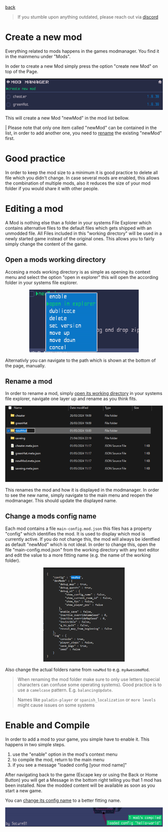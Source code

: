 <a href="index.md">back</a>

>If you stumble upon anything outdated, please reach out via [discord](https://discord.gg/uJjuuAH5uX)

# Create a new mod
Everything related to mods happens in the games modmanager. You find it in the mainmenu under "Mods".

In oder to create a new Mod simply press the option "create new Mod" on top of the Page.

![alt text](../img/main/modding/create-mod.png)

This will create a new Mod "newMod" in the mod list bellow.

| Please note that only one item called "newMod" can be contained in the list, in order to add another one, you need to [rename](#rename-a-mod) the existing "newMod" first.

# Good practice
In order to keep the mod size to a minimum it is good practice to delete all file which you didn't change. In case several mods are enabled, this allows the combination of multiple mods, also it reduces the size of your mod folder if you would share it with other people.

# Editing a mod
A Mod is nothing else than a folder in your systems File Explorer which contains alternative files to the default files which gets shipped with an unmodded file. All Files included in this "working directory" will be used in a newly started game instead of the original ones. This allows you to fairly simply change the content of the game.

## Open a mods working directory
Accesing a mods working directory is as simple as opening its context menu and select the option "open in explorer" this will open the according folder in your systems file explorer.

<p align="center">
  <img src="../img/main/modding/open-in-explorer.png" height="200px">
</p>

Alternativly you can navigate to the path which is shown at the bottom of the page, manually.

## Rename a mod
In order to rename a mod, simply [open its working directory](#open-a-mods-working-directory) in your systems file explorer, navigate one layer up and rename as you think fits.

![alt text](../img/main/modding/rename-mod.png)

This renames the mod and how it is displayed in the modmanager. In order to see the new name, simply navigate to the main menu and reopen the modmanager. This should update the displayed name.

## Change a mods config name
Each mod contains a file `main-config.mod.json` this files has a property "config" which identifies the mod. It is used to display which mod is currently active. If you do not change this, the mod will always be identfied as default "newMod" which is not ideal. In order to change this, open the file "main-config.mod.json" from the working directory with any text editor and edit the value to a more fitting name (e.g. the name of the working folder).

<p align="center">
  <img src="../img/main/modding/config-name.png" height="300px">
</p>

Also change the actual folders name from `newMod` to e.g. `myAwesomeMod`. 

> When renaming the mod folder make sure to only use letters (special characters can confuse some operating systems). Good practice is to use a `camelcase` pattern. E.g. `balancingUpdate`.

> Names like `paladin-player` or `spanish_localization` or `more levels` might cause issues on some systems

# Enable and Compile
In order to add a mod to your game, you simple have to enable it. This happens in two simple steps.

1. use the "enable" option in the mod's context menu
2. to compile the mod, return to the main menu
3. if you see a message "loaded config [your mod name]"

After navigating back to the game (Escape key or using the Back or Home Button) you will get a Message in the bottom right telling you that 1 mod has been installed. Now the modded content will be available as soon as you start a new game.

You can [change its config name](#change-a-mods-config-name) to a better fitting name.

![alt text](steam-workshop/modInstalled.png)